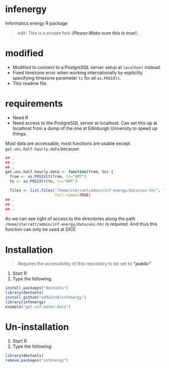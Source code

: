 # infenergy
Informatics energy R package

> edit: This is a private fork (**_Please Make sure this is true!_**).

# modified 

- Modified to connect to a PostgreSQL server setup at `localhost` instead.
- Fixed timezone error when working internationally by explicitly specifying timezone parameter `tz` for all `as.POSIXlt`.
- This readme file.

# requirements

- Need R
- Need access to the PostgreSQL server at localhost.
Can set this up at localhost from a dump of the one at Edinburgh University to speed up things.

Most data are accessable, most functions are usable except `get.uni.half.hourly.data` because:

```R
## .
## .
## .
get.uni.half.hourly.data <- function(from, to) {
  from <- as.POSIXlt(from, tz="GMT")
  to <- as.POSIXlt(to, tz="GMT")

  files <- list.files("/home/sterratt/admin/inf-energy/data/uni-hh/", "\\.csv$",
                      full.names=TRUE)
## .
## .
## .            
```
As we can see right of access to the directories along the path `/home/sterratt/admin/inf-energy/data/uni-hh/` is required.
And thus this function can only be used at DICE

# Installation

> Requires the accessibility of this repository to be set to _**"public"**_
1. Start R
2. Type the following:

```R
install.packages("devtools")
library(devtools)
install_github("ed9w2in6/infenergy")
library(infenergy)
example("get.inf.meter.data")
```

# Un-installation

1. Start R
2. Type the following:

```R
library(devtools)
remove.packages("infenergy")
```
